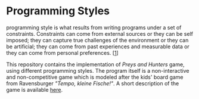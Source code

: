 # Programming Styles

programming style is what results from writing programs under a set of constraints. Constraints can come from external sources or they can be self imposed; they can capture true challenges of the environment or they can be artificial; they can come from past experiences and measurable data or they can come from personal preferences. \[[1](https://books.google.de/books/about/Exercises_in_Programming_Style.html?id=A-TMAwAAQBAJ&source=kp_book_description&redir_esc=y)\]

This repository contains the implementation of _Preys and Hunters_ game, using different programming styles. The program itself is a non-interactive and non-competitive game which is modeled after the kids' board game from Ravensburger _"Tempo, kleine Fische!"_. A short description of the game is available [here](https://boardgamegeek.com/boardgame/24658/avanti-mare).
